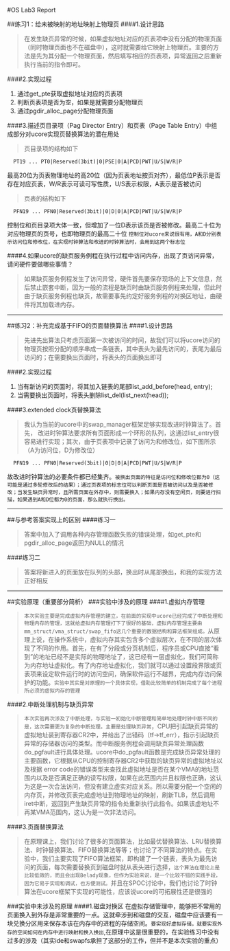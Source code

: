 #OS Lab3 Report

##练习1：给未被映射的地址映射上物理页
####1.设计思路
>在发生缺页异常的时候，如果虚拟地址对应的页表项中没有分配的物理页面（同时物理页面也不在磁盘中），这时就需要给它映射上物理页。主要的方法是先为其分配一个物理页面，然后填写相应的页表项，异常返回之后重新执行当前的指令即可。

####2.实现过程
 1. 通过get_pte获取虚拟地址对应的页表项
 2. 判断页表项是否为空，如果是就需要分配物理页
 3. 通过pgdir_alloc_page分配物理页面
 
####3.描述页目录项（Pag Director Entry）和页表（Page Table Entry）中组成部分对ucore实现页替换算法的潜在用处
>页目录项的结构如下

```
  PT19 ... PT0|Reserved(3bit)|0|PSE|0|A|PCD|PWT|U/S|W/R|P
```
最高20位为页表物理地址的高20位（因为页表地址按页对齐），最低位P表示是否存在对应页表，W/R表示可读可写性质，U/S表示权限，A表示是否被访问
>页表的结构如下

```
  PFN19 ... PFN0|Reserved(3bit)|0|D|0|A|PCD|PWT|U/S|W/R|P
```
控制位和页目录项大体一致，但增加了一位D表示该页是否被修改。最高二十位为对应物理页的页号，也即物理页的最高二十位
`控制位对ucore来说很有用，A和D分别表示访问位和修改位，在实现时钟算法和改进的时钟算法时，会用到这两个标志位`

####4.如果ucore的缺页服务例程在执行过程中访问内存，出现了页访问异常，请问硬件要做哪些事情？
>如果缺页服务例程发生了访问异常，硬件首先要保存现场的上下文信息，然后禁止嵌套中断，因为一般的流程是缺页时由缺页服务例程来处理，但此时由于缺页服务例程也缺页，故需要事先约定好服务例程的对换区地址，由硬件将其加载进内存。

---
##练习2：补充完成基于FIFO的页面替换算法
####1.设计思路
>先进先出算法只考虑页面第一次被访问的时间，故我们可以将ucore访问的物理页按照分配的顺序串成一条链表，其中表头为最先访问的，表尾为最后访问的；在需要换出页面时，将表头的页面换出即可

####2.实现过程
 1. 当有新访问的页面时，将其加入链表的尾部list_add_before(head, entry);
 2. 当需要换出页面时，将表头删除list_del(list_next(head));
 
####3.extended clock页替换算法
>我认为当前的ucore中的swap_manager框架足够实现改进时钟算法了。首先， 改进时钟算法要求所有页面形成一个环形的队列，这通过list_entry很容易进行实现；其次，由于页表项中记录了访问为和修改位，如下图所示（A为访问位，D为修改位）

```
  PFN19 ... PFN0|Reserved(3bit)|0|D|0|A|PCD|PWT|U/S|W/R|P
```
故改进时钟算法的必要条件都已经集齐。`被换出页面的特征是访问位和修改位都为0（这可能是通过多轮修改后的结果）；通过页表项的标志位可以判断页面是否被访问以及是否被修改；当发生缺页异常时，且所需页面在外存中，则需要换入；如果内存没有空闲页，则要进行扫描，如果遇到A和D位都为0的页面，那么就执行换出。`

---
##与参考答案实现上的区别
####练习一
>答案中加入了调用各种内存管理函数失败的错误处理，如get_pte和pgdir_alloc_page返回为NULL的情况

####练习二
>答案将新进入的页面放在队列的头部，换出时从尾部换出，和我的实现方法正好相反

---
##实验原理（重要部分简析）
###实验中涉及的原理
####1.虚拟内存管理
>`本次实验主要是完成虚拟内存管理的建立，在前面的实现中ucore已经完成了中断处理和物理内存的管理，这就给虚拟内存管理打下了很好的基础，虚拟内存管理主要由mm_struct/vma_struct/swap_fifo这几个重要的数据结构和算法框架组成。`从原理上说，在操作系统中，虚拟内存其实包含多个虚拟层次，在不同的层次体现了不同的作用。首先，在有了分段或分页机制后，程序员或CPU直接“看到”的地址已经不是实际的物理地址了，这已经有一层虚拟化，我们可简称为内存地址虚拟化。有了内存地址虚拟化，我们就可以通过设置段界限或页表项来设定软件运行时的访问空间，确保软件运行不越界，完成内存访问保护的功能。`实验中其实是对原理的一个具体实现，借助比较简单的机制完成了每个进程所必须的虚拟内存的管理`

####2.中断处理机制与缺页异常
>`本次实验再次涉及了中断处理，与实验一初始化中断管理和简单地处理时钟中断不同的是，这次需要更为复杂的中断处理。主要是处理缺页异常`，CPU把引起缺页异常的虚拟地址装到寄存器CR2中，并给出了出错码（tf->tf_err），指示引起缺页异常的存储器访问的类型。而中断服务例程会调用缺页异常处理函数do_pgfault进行具体处理。ucore中do_pgfault函数是完成缺页异常处理的主要函数，它根据从CPU的控制寄存器CR2中获取的缺页异常的虚拟地址以及根据 error code的错误类型来查找此虚拟地址是否在某个VMA的地址范围内以及是否满足正确的读写权限，如果在此范围内并且权限也正确，这认为这是一次合法访问，但没有建立虚实对应关系。所以需要分配一个空闲的内存页，并修改页表完成虚地址到物理地址的映射，刷新TLB，然后调用iret中断，返回到产生缺页异常的指令处重新执行此指令。如果该虚地址不再某VMA范围内，这认为是一次非法访问。

####3.页面替换算法
>在原理课上，我们讨论了很多的页面算法，比如最优替换算法、LRU替换算法、时钟替换算法、FIFO替换算法等等；也讨论了不同算法的特点。在实验中，我们主要实现了FIFO算法框架，即构建了一个链表，表头为最先访问的页面，每次需要替换页到磁盘时就从表头进行选择，`这个算法在理论上是比较低效的，而且会出现Belady现象，但作为实验来说，是一个比较不错的实践手段，因为它易于实现和调试，也方便测试。`并且在SPOC讨论中，我们也讨论了时钟算法在ucore框架下实现的可能性，应该说ucore的可拓展性还是很强的

###实验中未涉及的原理
####1.磁盘对换区
在虚拟存储管理中，能够把不常用的页面换入到外存是非常重要的一点。这就牵涉到和磁盘的交互，磁盘中应该要有一块兑换分区用来保存本该在内存中的进程的存储空间。`要实现好虚拟存储，就要实现外存的空间如何在内存中进行映射和换入换出`,在原理中这是很重要的，在实验练习中没有过多的涉及（其实ide和swapfs承担了这部分的工作，但并不是本次实验的重点）